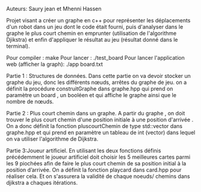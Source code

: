Auteurs: Saury jean et Mhenni Hassen

Projet visant a créer un graphe en c++ pour représenter les déplacements d'un robot dans un jeu dont le code était fourni, puis d'analyser dans le graphe le plus court chemin en emprunter (utilisation de l'algorithme Djikstra) et enfin d'appliquer le résultat au jeu (résultat donné dans le terminal).

Pour compiler : make 
Pour lancer : ./test_board 
Pour lancer l'application web (afficher la graph): ./app board.txt 

Partie 1 : Structures de données.
Dans cette partie on va devoir stocker un graphe du jeu, donc les différents nœuds, arrêtes du graphe de jeu. on a définit la procédure construitGraphe dans graphe.hpp qui prend on paramètre un board , un booléen et qui affiche le graphe ainsi que le nombre de nœuds.

Partie 2 : Plus court chemin dans un graphe.
A partir du graphe , on doit trouver le plus court chemin d'une position initiale à une position d'arrivée . On a donc définit la fonction pluscourtChemin de type std::vector<int> dans graphe.hpp et qui prend en paramètre un tableau de int (vector) dans lequel on va utiliser l'algorithme de Dijkstra. 

Partie 3:Joueur artificiel.
En utilisant les deux fonctions définis précédemment le joueur artificiel doit choisir les 5 meilleures cartes parmi les 9 piochées afin de faire le plus court chemin de sa position initial à la position d’arrivée. On a définit la fonction playcard dans card.hpp pour réaliser cela. Et on s'assurera la validité de chaque noeuds/ chemins dans djikstra a chaques itérations. 


